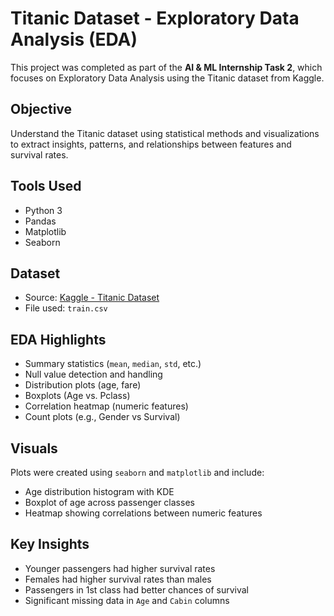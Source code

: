 # Titanic Dataset - Exploratory Data Analysis (EDA)
This project was completed as part of the **AI & ML Internship Task 2**, which focuses on Exploratory Data Analysis using the Titanic dataset from Kaggle.
## Objective
Understand the Titanic dataset using statistical methods and visualizations to extract insights, patterns, and relationships between features and survival rates.
##  Tools Used
- Python 3
- Pandas
- Matplotlib
- Seaborn
## Dataset
- Source: [Kaggle - Titanic Dataset](https://www.kaggle.com/datasets/yasserh/titanic-dataset)
- File used: `train.csv`
##  EDA Highlights
- Summary statistics (`mean`, `median`, `std`, etc.)
- Null value detection and handling
- Distribution plots (age, fare)
- Boxplots (Age vs. Pclass)
- Correlation heatmap (numeric features)
- Count plots (e.g., Gender vs Survival)
##  Visuals
Plots were created using `seaborn` and `matplotlib` and include:
- Age distribution histogram with KDE
- Boxplot of age across passenger classes
- Heatmap showing correlations between numeric features
## Key Insights
- Younger passengers had higher survival rates
- Females had higher survival rates than males
- Passengers in 1st class had better chances of survival
- Significant missing data in `Age` and `Cabin` columns


